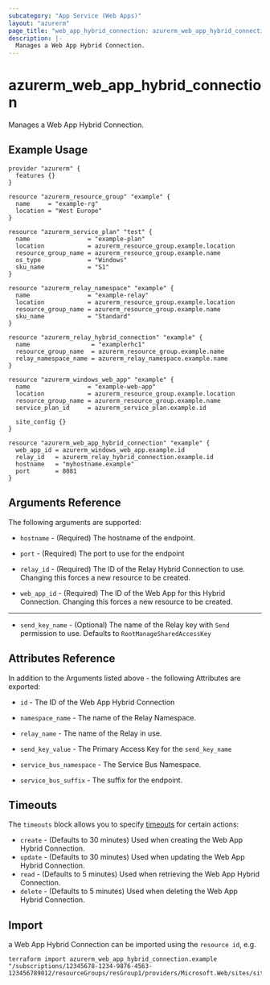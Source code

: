 ```yaml
---
subcategory: "App Service (Web Apps)"
layout: "azurerm"
page_title: "web_app_hybrid_connection: azurerm_web_app_hybrid_connection"
description: |-
  Manages a Web App Hybrid Connection.
---
```


# azurerm_web_app_hybrid_connection

Manages a Web App Hybrid Connection.

## Example Usage

```hcl
provider "azurerm" {
  features {}
}

resource "azurerm_resource_group" "example" {
  name     = "example-rg"
  location = "West Europe"
}

resource "azurerm_service_plan" "test" {
  name                = "example-plan"
  location            = azurerm_resource_group.example.location
  resource_group_name = azurerm_resource_group.example.name
  os_type             = "Windows"
  sku_name            = "S1"
}

resource "azurerm_relay_namespace" "example" {
  name                = "example-relay"
  location            = azurerm_resource_group.example.location
  resource_group_name = azurerm_resource_group.example.name
  sku_name            = "Standard"
}

resource "azurerm_relay_hybrid_connection" "example" {
  name                 = "examplerhc1"
  resource_group_name  = azurerm_resource_group.example.name
  relay_namespace_name = azurerm_relay_namespace.example.name
}

resource "azurerm_windows_web_app" "example" {
  name                = "example-web-app"
  location            = azurerm_resource_group.example.location
  resource_group_name = azurerm_resource_group.example.name
  service_plan_id     = azurerm_service_plan.example.id

  site_config {}
}

resource "azurerm_web_app_hybrid_connection" "example" {
  web_app_id = azurerm_windows_web_app.example.id
  relay_id   = azurerm_relay_hybrid_connection.example.id
  hostname   = "myhostname.example"
  port       = 8081
}
```

## Arguments Reference

The following arguments are supported:

* `hostname` - (Required) The hostname of the endpoint.

* `port` - (Required) The port to use for the endpoint

* `relay_id` - (Required) The ID of the Relay Hybrid Connection to use. Changing this forces a new resource to be created.

* `web_app_id` - (Required) The ID of the Web App for this Hybrid Connection. Changing this forces a new resource to be created.

---

* `send_key_name` - (Optional) The name of the Relay key with `Send` permission to use. Defaults to `RootManageSharedAccessKey`

## Attributes Reference

In addition to the Arguments listed above - the following Attributes are exported:

* `id` - The ID of the Web App Hybrid Connection

* `namespace_name` - The name of the Relay Namespace.

* `relay_name` - The name of the Relay in use.

* `send_key_value` - The Primary Access Key for the `send_key_name`

* `service_bus_namespace` - The Service Bus Namespace.

* `service_bus_suffix` - The suffix for the endpoint.


## Timeouts

The `timeouts` block allows you to specify [timeouts](https://www.terraform.io/docs/configuration/resources.html#timeouts) for certain actions:

* `create` - (Defaults to 30 minutes) Used when creating the Web App Hybrid Connection.
* `update` - (Defaults to 30 minutes) Used when updating the Web App Hybrid Connection.
* `read` - (Defaults to 5 minutes) Used when retrieving the Web App Hybrid Connection.
* `delete` - (Defaults to 5 minutes) Used when deleting the Web App Hybrid Connection.

## Import

a Web App Hybrid Connection can be imported using the `resource id`, e.g.

```shell
terraform import azurerm_web_app_hybrid_connection.example "/subscriptions/12345678-1234-9876-4563-123456789012/resourceGroups/resGroup1/providers/Microsoft.Web/sites/site1/hybridConnectionNamespaces/hybridConnectionNamespace1/relays/relay1"
```